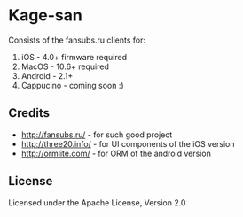 Kage-san
=============
Consists of the fansubs.ru clients for:

1. iOS - 4.0+ firmware required
2. MacOS - 10.6+ required
3. Android - 2.1+
4. Cappucino - coming soon :)

Credits
-------

- http://fansubs.ru/ - for such good project
- http://three20.info/ - for UI components of the iOS version
- http://ormlite.com/ - for ORM of the android version

License
-------
Licensed under the Apache License, Version 2.0